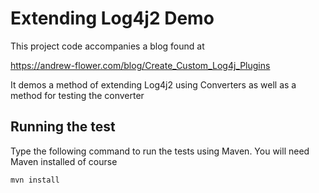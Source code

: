 # Extending Log4j2 Demo 
This project code accompanies a blog found at 

https://andrew-flower.com/blog/Create_Custom_Log4j_Plugins

It demos a method of extending Log4j2 using Converters as well as a 
method for testing the converter

## Running the test
Type the following command to run the tests using Maven. 
You will need Maven installed of course
```
mvn install
```
